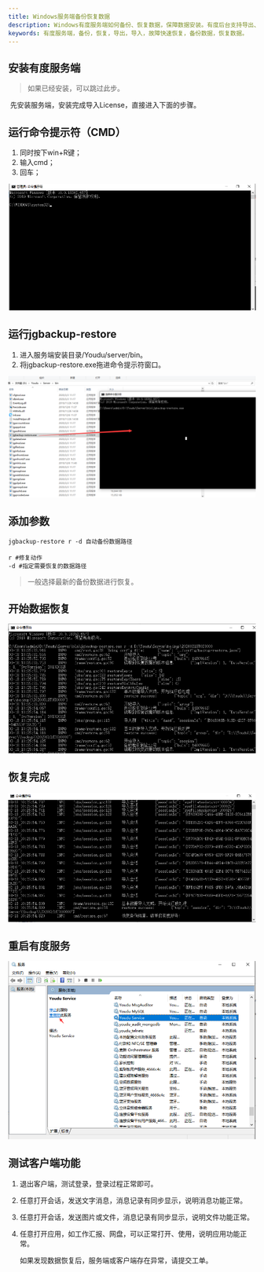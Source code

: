 ```yaml
---
title: Windows服务端备份恢复数据
description: Windows有度服务端如何备份、恢复数据，保障数据安装。有度后台支持导出、导入。备份、恢复通讯录、组织架构、会话、群组(固定群)，故障快速恢复。
keywords: 有度服务端，备份，恢复，导出，导入，故障快速恢复，备份数据，恢复数据。
---
```


## 安装有度服务端

> 如果已经安装，可以跳过此步。

​		先安装服务端，安装完成导入License，直接进入下面的步骤。

## 运行命令提示符（CMD）

1. 同时按下win+R键；
2. 输入cmd；
3. 回车；

![res/f01_00002/1584496949303.png](res/f01_00002/1584496949303.png)

## 运行jgbackup-restore

1. 进入服务端安装目录/Youdu/server/bin。
2. 将jgbackup-restore.exe拖进命令提示符窗口。

![1584497367674](res/f01_00002/1584497367674.png)

## 添加参数

```
jgbackup-restore r -d 自动备份数据路径

r #修复动作
-d #指定需要恢复的数据路径
```

> 一般选择最新的备份数据进行恢复。

## 开始数据恢复

![1584498407662](res/f01_00002/1584498407662.png)

## 恢复完成

![1584498453166](res/f01_00002/1584498453166.png)

## 重启有度服务

![1584498750927](res/f01_00002/1584498750927.png)

## 测试客户端功能

1. 退出客户端，测试登录，登录过程正常即可。

2. 任意打开会话，发送文字消息，消息记录有同步显示，说明消息功能正常。

3. 任意打开会话，发送图片或文件，消息记录有同步显示，说明文件功能正常。

4. 任意打开应用，如工作汇报、网盘，可以正常打开、使用，说明应用功能正常。

   如果发现数据恢复后，服务端或客户端存在异常，请提交工单。